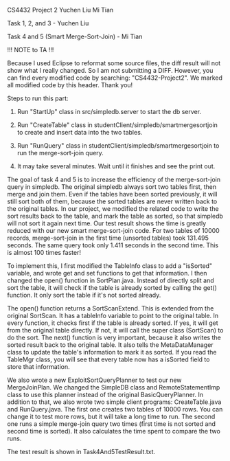CS4432 Project 2
Yuchen Liu
Mi Tian

Task 1, 2, and 3 - Yuchen Liu



Task 4 and 5 (Smart Merge-Sort-Join) - Mi Tian

!!! NOTE to TA !!!

Because I used Eclipse to reformat some source files, the diff result will not show what I really changed. So I am not submitting a DIFF. However, you can find every modified code by searching:
"CS4432-Project2". We marked all modified code by this header. Thank you!





Steps to run this part:

1. Run "StartUp" class in src/simpledb.server to start the db server.

2. Run "CreateTable" class in studentClient/simpledb/smartmergesortjoin to create and insert data into the two tables.

3. Run "RunQuery" class in studentClient/simpledb/smartmergesortjoin to run the merge-sort-join query.

4. It may take several minutes. Wait until it finishes and see the print out.



The goal of task 4 and 5 is to increase the efficiency of the merge-sort-join query in simpledb. The original simpledb always sort two tables first, then merge and join them. Even if the tables have been sorted previously, it will still sort both of them, because the sorted tables are never written back to the original tables. In our project, we modified the related code to write the sort results back to the table, and mark the table as sorted, so that simpledb will not sort it again next time. 
Our test result shows the time is greatly reduced with our new smart merge-sort-join code. For two tables of 10000 records, merge-sort-join in the first time (unsorted tables) took 131.495 seconds. The same query took only 1.411 seconds in the second time. This is almost 100 times faster!

To implement this, I first modified the TableInfo class to add a "isSorted" variable, and wrote get and set functions to get that information. I then changed the open() function in SortPlan.java. Instead of directly split and sort the table, it will check if the table is already sorted by calling the get() function. It only sort the table if it's not sorted already.

The open() function returns a SortScanExtend. This is extended from the original SortScan. It has a tableInfo variable to point to the original table. In every function, it checks first if the table is already sorted. If yes, it will get from the original table directly. If not, it will call the super class (SortScan) to do the sort. The next() function is very important, because it also writes the sorted result back to the original table. It also tells the MetaDataManager class to update the table's information to mark it as sorted. If you read the TableMgr class, you will see that every table now has a isSorted field to store that information.

We also wrote a new ExploitSortQueryPlanner to test our new MergeJoinPlan. We changed the SimpleDB class and RemoteStatementImp class to use this planner instead of the original BasicQueryPlanner. In addition to that, we also wrote two simple client programs: CreateTable.java and RunQuery.java. The first one creates two tables of 10000 rows. You can change it to test more rows, but it will take a long time to run. The second one runs a simple merge-join query two times (first time is not sorted and second time is sorted). It also calculates the time spent to compare the two runs.

The test result is shown in Task4And5TestResult.txt.
